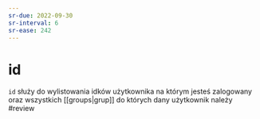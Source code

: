 ```yaml
---
sr-due: 2022-09-30
sr-interval: 6
sr-ease: 242
---
```


# id
`id` służy do wylistowania idków użytkownika na którym jesteś zalogowany oraz wszystkich [[groups|grup]] do których dany użytkownik należy
#review
